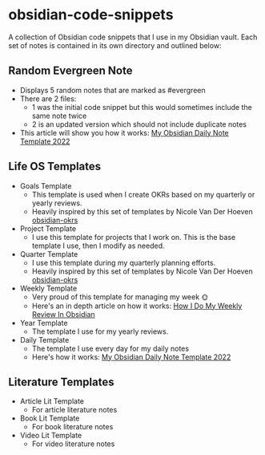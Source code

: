 # obsidian-code-snippets
A collection of Obsidian code snippets that I use in my Obsidian vault. Each set of notes is contained in its own directory and outlined below:

## Random Evergreen Note
- Displays 5 random notes that are marked as #evergreen
- There are 2 files:
	- 1 was the initial code snippet but this would sometimes include the same note twice
	- 2 is an updated version which should not include duplicate notes
- This article will show you how it works: [My Obsidian Daily Note Template 2022](https://www.mishacreatrix.com/obsidian-daily-note-2022)

## Life OS Templates
- Goals Template
	- This template is used when I create OKRs based on my quarterly or yearly reviews.
	- Heavily inspired by this set of templates by Nicole Van Der Hoeven [obsidian-okrs](https://github.com/nicolevanderhoeven/obsidian-okrs)
- Project Template
	- I use this template for projects that I work on. This is the base template I use, then I modify as needed.
- Quarter Template
	- I use this template during my quarterly planning efforts.
	- Heavily inspired by this set of templates by Nicole Van Der Hoeven [obsidian-okrs](https://github.com/nicolevanderhoeven/obsidian-okrs)
- Weekly Template
	- Very proud of this template for managing my week 🌞
	- Here's an in depth article on how it works: [How I Do My Weekly Review In Obsidian](https://www.mishacreatrix.com/weekly-review-obsidian)
- Year Template
	- The template I use for my yearly reviews.
- Daily Template
	- The template I use every day for my daily notes
	- Here's how it works: [My Obsidian Daily Note Template 2022
](https://www.mishacreatrix.com/obsidian-daily-note-2022)

## Literature Templates
- Article Lit Template
	- For article literature notes
- Book Lit Template
	- For book literature notes
- Video Lit Template
	- For video literature notes